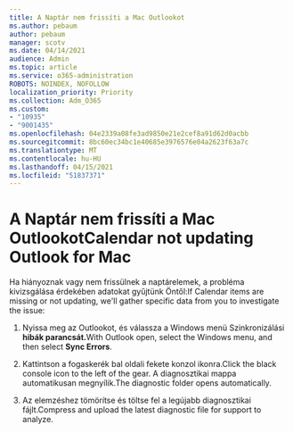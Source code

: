 ```yaml
---
title: A Naptár nem frissíti a Mac Outlookot
ms.author: pebaum
author: pebaum
manager: scotv
ms.date: 04/14/2021
audience: Admin
ms.topic: article
ms.service: o365-administration
ROBOTS: NOINDEX, NOFOLLOW
localization_priority: Priority
ms.collection: Adm_O365
ms.custom:
- "10935"
- "9001435"
ms.openlocfilehash: 04e2339a08fe3ad9850e21e2cef8a91d62d0acbb
ms.sourcegitcommit: 8bc60ec34bc1e40685e3976576e04a2623f63a7c
ms.translationtype: MT
ms.contentlocale: hu-HU
ms.lasthandoff: 04/15/2021
ms.locfileid: "51837371"
---
```

# <a name="calendar-not-updating-outlook-for-mac"></a><span data-ttu-id="306ed-102">A Naptár nem frissíti a Mac Outlookot</span><span class="sxs-lookup"><span data-stu-id="306ed-102">Calendar not updating Outlook for Mac</span></span>

<span data-ttu-id="306ed-103">Ha hiányoznak vagy nem frissülnek a naptárelemek, a probléma kivizsgálása érdekében adatokat gyűjtünk Öntől:</span><span class="sxs-lookup"><span data-stu-id="306ed-103">If Calendar items are missing or not updating, we'll gather specific data from you to investigate the issue:</span></span>

1. <span data-ttu-id="306ed-104">Nyissa meg az Outlookot, és válassza a Windows menü Szinkronizálási **hibák parancsát.**</span><span class="sxs-lookup"><span data-stu-id="306ed-104">With Outlook open, select the Windows menu, and then select **Sync Errors**.</span></span>

1. <span data-ttu-id="306ed-105">Kattintson a fogaskerék bal oldali fekete konzol ikonra.</span><span class="sxs-lookup"><span data-stu-id="306ed-105">Click the black console icon to the left of the gear.</span></span> <span data-ttu-id="306ed-106">A diagnosztikai mappa automatikusan megnyílik.</span><span class="sxs-lookup"><span data-stu-id="306ed-106">The diagnostic folder opens automatically.</span></span>

1. <span data-ttu-id="306ed-107">Az elemzéshez tömörítse és töltse fel a legújabb diagnosztikai fájlt.</span><span class="sxs-lookup"><span data-stu-id="306ed-107">Compress and upload the latest diagnostic file for support to analyze.</span></span>
